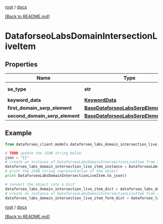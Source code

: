 [root](./../ "root") / [docs](./ "docs")

[[Back to README.md]](./../README.md "[Back to README.md]")

# DataforseoLabsDomainIntersectionLiveItem

## Properties

Name | Type | Description | Notes
------------ | ------------- | ------------- | -------------
**se_type** | **str** | search engine type | [optional]
**keyword_data** | [**KeywordData**](KeywordData.md) |  | [optional]
**first_domain_serp_element** | [**BaseDataforseoLabsSerpElementItem**](BaseDataforseoLabsSerpElementItem.md) |  | [optional]
**second_domain_serp_element** | [**BaseDataforseoLabsSerpElementItem**](BaseDataforseoLabsSerpElementItem.md) |  | [optional]

## Example

```python
from dataforseo_client.models.dataforseo_labs_domain_intersection_live_item import DataforseoLabsDomainIntersectionLiveItem

# TODO update the JSON string below
json = "{}"
# create an instance of DataforseoLabsDomainIntersectionLiveItem from a JSON string
dataforseo_labs_domain_intersection_live_item_instance = DataforseoLabsDomainIntersectionLiveItem.from_json(json)
# print the JSON string representation of the object
print DataforseoLabsDomainIntersectionLiveItem.to_json()

# convert the object into a dict
dataforseo_labs_domain_intersection_live_item_dict = dataforseo_labs_domain_intersection_live_item_instance.to_dict()
# create an instance of DataforseoLabsDomainIntersectionLiveItem from a dict
dataforseo_labs_domain_intersection_live_item_form_dict = dataforseo_labs_domain_intersection_live_item.from_dict(dataforseo_labs_domain_intersection_live_item_dict)
```

  

[root](./../ "root") / [docs](./ "docs")

[[Back to README.md]](./../README.md "[Back to README.md]")